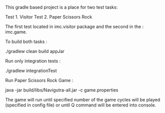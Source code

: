 This gradle based project is a place for two test tasks:

Test 1. Visitor
Test 2. Paper Scissors Rock

The first test located in imc.visitor package and the second in the : imc.game.

To build both tasks :

./gradlew clean build appJar

Run only integration tests :

./gradlew integrationTest

Run Paper Scissors Rock Game :

java -jar build/libs/Navigutra-all.jar -c game.properties

The game will run until specified number of the game cycles will be played (specified in config file) 
or until Q command will be entered into console. 

